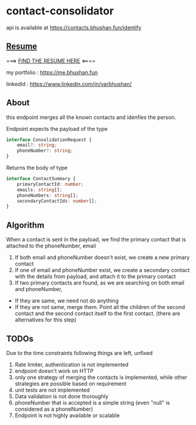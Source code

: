 # contact-consolidator
api is available at https://contacts.bhushan.fun/identify 


## [Resume](https://static1.squarespace.com/static/61348fef18bf592751921431/t/62f56a3a8fd1f456674ab2a5/1660300481646/resume-12-08-2022.pdf)

===> [FIND THE RESUME HERE](https://static1.squarespace.com/static/61348fef18bf592751921431/t/62f56a3a8fd1f456674ab2a5/1660300481646/resume-12-08-2022.pdf) <====

my portfolio : https://me.bhushan.fun

linkedId : https://www.linkedin.com/in/varbhushan/

## About
this endpoint merges all the known contacts and idenfies the person.

Endpoint expects the payload of the type 

```typescript
interface ConsolidationRequest {
    email?: string;
    phoneNumber?: string;
}
```

Returns the body of type
```typescript
interface ContactSummary {
    primaryContactId: number;
    emails: string[];
    phoneNumbers: string[];
    secondaryContactIds: number[];
}
```

## Algorithm
When a contact is sent in the payload, we find the primary contact that is attached to the phoneNumber, email
1. If both email and phoneNumber doesn't exist, we create a new primary contact
2. If one of email and phoneNumber exist, we create a secondary contact with the details from payload, and attach it to the primary contact
3. If two primary contacts are found, as we are searching on both email and phoneNumber,
 * If they are same, we need not do anything
 * If they are not same, merge them. Point all the children of the second contact and the second contact itself to the first contact. (there are alternatives for this step)


## TODOs
Due to the time constraints following things are left, unfixed
1. Rate limiter, authentication is not implemented
2. endpoint doesn't work on HTTP
3. only one strategy of merging the contacts is implemented, while other strategies are possible based on requirement
4. unit tests are not implemented
5. Data validation is not done thoroughly
6. phoneNumber that is accepted is a simple string (even "null" is considered as a phoneNumber)
7. Endpoint is not highly available or scalable

